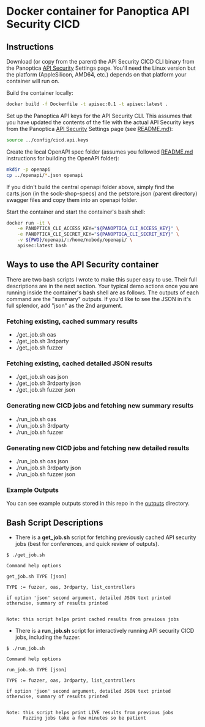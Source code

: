# Docker container for Panoptica API Security CICD

## Instructions

Download (or copy from the parent) the API Security CICD CLI binary from the Panoptica [API Security](https://console.panoptica.app/settings/api_sec) Settings page.  You'll need the Linux version but the platform (AppleSilicon, AMD64, etc.) depends on that platform your container will run on.

Build the container locally:

```bash
docker build -f Dockerfile -t apisec:0.1 -t apisec:latest .
```

Set up the Panoptica API keys for the API Security CLI. This assumes that you have updated the contents of the file with the actual API Security keys from the Panoptica [API Security](https://console.panoptica.app/settings/api_sec) Settings page (see [README.md](../README.md)):

```bash
source ../config/cicd.api.keys
```

Create the local OpenAPI spec folder (assumes you followed [README.md](../README.md) instructions for building the OpenAPI folder):

```bash
mkdir -p openapi
cp ../openapi/*.json openapi
```

If you didn't build the central openapi folder above, simply find the carts.json (in the sock-shop-specs) and the petstore.json (parent directory) swagger files and copy them into an openapi folder.

Start the container and start the container's bash shell:

```bash
docker run -it \
    -e PANOPTICA_CLI_ACCESS_KEY="${PANOPTICA_CLI_ACCESS_KEY}" \
    -e PANOPTICA_CLI_SECRET_KEY="${PANOPTICA_CLI_SECRET_KEY}" \
    -v ${PWD}/openapi/:/home/nobody/openapi/ \
    apisec:latest bash
```

## Ways to use the API Security container

There are two bash scripts I wrote to make this super easy to use.  Their full descriptions are in the next section.  Your typical demo actions once you are running inside the container's bash shell are as follows.  The outputs of each command are the "summary" outputs.  If you'd like to see the JSON in it's full splendor, add "json" as the 2nd argument.

### Fetching existing, cached summary results

- ./get_job.sh oas
- ./get_job.sh 3rdparty
- ./get_job.sh fuzzer

### Fetching existing, cached detailed JSON results

- ./get_job.sh oas json
- ./get_job.sh 3rdparty json
- ./get_job.sh fuzzer json

### Generating new CICD jobs and fetching new summary results

- ./run_job.sh oas
- ./run_job.sh 3rdparty
- ./run_job.sh fuzzer

### Generating new CICD jobs and fetching new detailed results

- ./run_job.sh oas json
- ./run_job.sh 3rdparty json
- ./run_job.sh fuzzer json

### Example Outputs

You can see example outputs stored in this repo in the [outputs](../outputs) directory.

## Bash Script Descriptions

- There is a **get_job.sh** script for fetching previously cached API security jobs (best for conferences, and quick review of outputs).

```
$ ./get_job.sh 

Command help options

get_job.sh TYPE [json]

TYPE := fuzzer, oas, 3rdparty, list_controllers

if option 'json' second argument, detailed JSON text printed
otherwise, summary of results printed


Note: this script helps print cached results from previous jobs
```

- There is a **run_job.sh** script for interactively running API security CICD jobs, including the fuzzer.

```
$ ./run_job.sh 

Command help options

run_job.sh TYPE [json]

TYPE := fuzzer, oas, 3rdparty, list_controllers

if option 'json' second argument, detailed JSON text printed
otherwise, summary of results printed


Note: this script helps print LIVE results from previous jobs
      Fuzzing jobs take a few minutes so be patient
```
